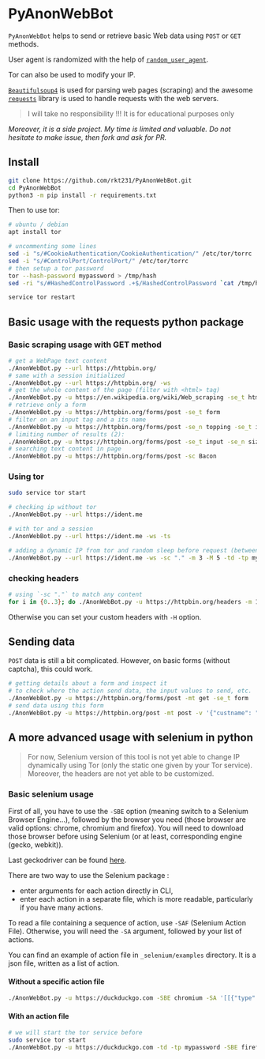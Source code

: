 # PyAnonWebBot

`PyAnonWebBot` helps to send or retrieve basic Web data using `POST` or `GET` methods.

User agent is randomized with the help of [`random_user_agent`](https://github.com/Luqman-Ud-Din/random_user_agent).

Tor can also be used to modify your IP.

[`Beautifulsoup4`](https://www.crummy.com/software/BeautifulSoup/) is used for parsing web pages (scraping) and the awesome [`requests`](https://github.com/psf/requests) library is used to handle requests with the web servers.

> I will take no responsibility !!! It is for educational purposes only

_Moreover, it is a side project. My time is limited and valuable. Do not hesitate to make issue, then fork and ask for PR._

## Install

```bash
git clone https://github.com/rkt231/PyAnonWebBot.git
cd PyAnonWebBot
python3 -m pip install -r requirements.txt
```

Then to use tor:

```bash
# ubuntu / debian
apt install tor

# uncommenting some lines
sed -i "s/#CookieAuthentication/CookieAuthentication/" /etc/tor/torrc
sed -i "s/#ControlPort/ControlPort/" /etc/tor/torrc
# then setup a tor password
tor --hash-password mypassword > /tmp/hash
sed -ri "s/#HashedControlPassword .+$/HashedControlPassword `cat /tmp/hash`/g" /etc/tor/torrc

service tor restart
```

## Basic usage with the requests python package

### Basic scraping usage with GET method

```bash
# get a WebPage text content
./AnonWebBot.py --url https://httpbin.org/ 
# same with a session initialized
./AnonWebBot.py --url https://httpbin.org/ -ws
# get the whole content of the page (filter with <html> tag)
./AnonWebBot.py -u https://en.wikipedia.org/wiki/Web_scraping -se_t html > /tmp/scraping.html
# retrieve only a form 
./AnonWebBot.py -u https://httpbin.org/forms/post -se_t form
# filter on an input tag and a its name
./AnonWebBot.py -u https://httpbin.org/forms/post -se_n topping -se_t input
# limiting number of results (2):
./AnonWebBot.py -u https://httpbin.org/forms/post -se_t input -se_n size -sl 2
# searching text content in page
./AnonWebBot.py -u https://httpbin.org/forms/post -sc Bacon
```

### Using tor

```bash
sudo service tor start

# checking ip without tor
./AnonWebBot.py --url https://ident.me 

# with tor and a session
./AnonWebBot.py --url https://ident.me -ws -ts

# adding a dynamic IP from tor and random sleep before request (between 3 and 5 seconds)
./AnonWebBot.py --url https://ident.me -ws -sc "." -m 3 -M 5 -td -tp mypassword
```

### checking headers

```bash
# using `-sc "."` to match any content
for i in {0..3}; do ./AnonWebBot.py -u https://httpbin.org/headers -m 1 -M 3 -sc "."; done
```

Otherwise you can set your custom headers with `-H` option.

## Sending data

`POST` data is still a bit complicated. However, on basic forms (without captcha), this could work.

```bash
# getting details about a form and inspect it
# to check where the action send data, the input values to send, etc. 
./AnonWebBot.py -u https://httpbin.org/forms/post -mt get -se_t form
# send data using this form
./AnonWebBot.py -u https://httpbin.org/post -mt post -v '{"custname": "JohnDoe", "custel": "00-00-000", "custemail": "john.doe@domain.tld", "size": "large", "topping": "cheese", "delivery":"19:45"}' -sc "." tor -td -tp mypassword
```

## A more advanced usage with selenium in python

> For now, Selenium version of this tool is not yet able to change IP dynamically using Tor (only the static one given by your Tor service). Moreover, the headers are not yet able to be customized.

### Basic selenium usage

First of all, you have to use the `-SBE` option (meaning switch to a Selenium Browser Engine...), followed by the browser you need (those browser are valid options: chrome, chromium and firefox).
You will need to download those browser before using Selenium (or at least, corresponding engine (gecko, webkit)).

Last geckodriver can be found [here](https://github.com/mozilla/geckodriver/releases/).

There are two way to use the Selenium package :

- enter arguments for each action directly in CLI,
- enter each action in a separate file, which is more readable, particularly if you have many actions.

To read a file containing a sequence of action, use `-SAF` (Selenium Action File). Otherwise, you will need the `-SA` argument, followed by your list of actions.

You can find an example of action file in `_selenium/examples` directory. It is a json file, written as a list of action.

#### Without a specific action file

```bash
./AnonWebBot.py -u https://duckduckgo.com -SBE chromium -SA '[[{"type": "find_element_by_name", "value": "q"}, {"type": "send_keys", "value": "test"}]]'
```

#### With an action file

```bash
# we will start the tor service before
sudo service tor start
./AnonWebBot.py -u https://duckduckgo.com -td -tp mypassword -SBE firefox -SAF _selenium/examples/test_ddg.json
```
